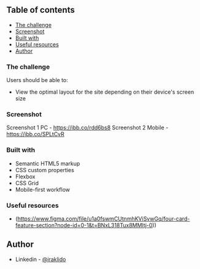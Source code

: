 ## Table of contents

  - [The challenge](#the-challenge)
  - [Screenshot](#screenshot)
  - [Built with](#built-with)
  - [Useful resources](#useful-resources)
  - [Author](#author)

### The challenge

Users should be able to:

- View the optimal layout for the site depending on their device's screen size

### Screenshot

Screenshot 1 PC - https://ibb.co/rdd6bs8
Screenshot 2 Mobile - https://ibb.co/SPLtCvR

### Built with

- Semantic HTML5 markup
- CSS custom properties
- Flexbox
- CSS Grid
- Mobile-first workflow

### Useful resources

- (https://www.figma.com/file/u1a0fswmCUtnmhKViSvwGq/four-card-feature-section?node-id=0-1&t=BNxL318Tux8MMltj-0))

## Author

- Linkedin - [@iraklido](https://www.linkedin.com/in/iraklido/)
